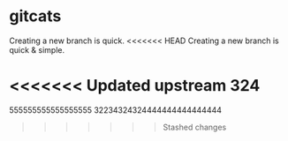 # gitcats
Creating a new branch is quick.
<<<<<<< HEAD
Creating a new branch is quick & simple.


<<<<<<< Updated upstream
324
=======
555555555555555555
32234324324444444444444444
>>>>>>> Stashed changes

